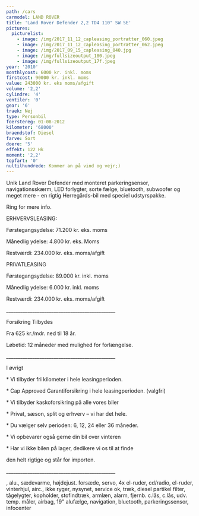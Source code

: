 ```yaml
---
path: /cars
carmodel: LAND ROVER
title: 'Land Rover Defender 2,2 TD4 110" SW SE'
pictures:
  picturelist:
    - image: /img/2017_11_12_capleasing_portrætter_060.jpeg
    - image: /img/2017_11_12_capleasing_portrætter_062.jpeg
    - image: /img/2017_09_15_capleasing_040.jpg
    - image: /img/fullsizeoutput_180.jpeg
    - image: /img/fullsizeoutput_17f.jpeg
year: '2010'
monthlycost: 6000 kr. inkl. moms
firstcost: 90000 kr. inkl. moms
value: 243000 kr. eks moms/afgift
volume: '2,2'
cylindre: '4'
ventiler: '0'
gear: '6'
traek: Nej
type: Personbil
foerstereg: 01-08-2012
kilometer: '68000'
braendstof: Diesel
farve: Sort
doere: '5'
effekt: 122 Hk
moment: '2,2'
topfart: '0'
nultilhundrede: Kommer an på vind og vejr;)
---
```

Unik Land Rover Defender med monteret parkeringsensor, navigationsskærm, LED forlygter, sorte fælge, bluetooth, subwoofer og meget mere - en rigtig Herregårds-bil med speciel udstyrspakke. 



Ring for mere info. 



ERHVERVSLEASING:

Førstegangsydelse: 71.200 kr. eks. moms

Månedlig ydelse: 4.800 kr. eks. Moms

Restværdi: 234.000 kr. eks. moms/afgift



PRIVATLEASING

Førstegangsydelse: 89.000 kr. inkl. moms

Månedlig ydelse: 6.000 kr. inkl. moms

Restværdi: 234.000 kr. eks. moms/afgift

\_\_\_\_\_\_\_\_\_\_\_\_\_\_\_\_\_\_\_\_\_\_\_\_\_\_\_\_\_\_\_\_\_\_\_\_\_\_\_\_\_\_\_\_\_\_



Forsikring Tilbydes

Fra 625 kr./mdr. ned til 18 år. 

Løbetid: 12 måneder med mulighed for forlængelse.

\_\_\_\_\_\_\_\_\_\_\_\_\_\_\_\_\_\_\_\_\_\_\_\_\_\_\_\_\_\_\_\_\_\_\_\_\_\_\_\_\_\_\_\_\_\_



I øvrigt

\* Vi tilbyder fri kilometer i hele leasingperioden.

\* Cap Approved Garantiforsikring i hele leasingperioden. (valgfri)

\* Vi tilbyder kaskoforsikring på alle vores biler

\* Privat, sæson, split og erhverv – vi har det hele.

\* Du vælger selv perioden: 6, 12, 24 eller 36 måneder.

\* Vi opbevarer også gerne din bil over vinteren

\* Har vi ikke bilen på lager, dedikere vi os til at finde 

den helt rigtige og står for importen.

\_\_\_\_\_\_\_\_\_\_\_\_\_\_\_\_\_\_\_\_\_\_\_\_\_\_\_\_\_\_\_\_\_\_\_\_\_\_\_\_\_\_\_\_\_\_	

, alu., sædevarme, højdejust. forsæde, servo, 4x el-ruder, cd/radio, el-ruder, vinterhjul, airc., ikke ryger, nysynet, service ok, træk, diesel partikel filter, tågelygter, kopholder, stofindtræk, armlæn, alarm, fjernb. c.lås, c.lås, udv. temp. måler, airbag, 19" alufælge, navigation, bluetooth, parkeringssensor, infocenter
